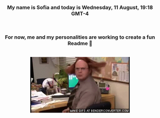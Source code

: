 


<div align="center">
<h3 >My name is Sofia and today is Wednesday, 11 August, 19:18 GMT-4</h3><br>
<h3 >For now, me and my personalities are working to create a fun Readme 👋
</h3><br>
<img src='img/dwight.gif' alt='working...'/>
</div>
